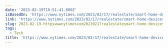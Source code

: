 ```yaml
---
date: '2023-02-19T16:51:41.000Z'
isBasedOn: 'https://www.nytimes.com/2023/02/17/realestate/smart-home-devices.html'
link: 'https://www.nytimes.com/2023/02/17/realestate/smart-home-devices.html'
slug: 2023-02-19-httpswwwnytimescom20230217realestatesmart-home-deviceshtml
tags:
  - Tech
title: 'https://www.nytimes.com/2023/02/17/realestate/smart-home-devices.html'
---
```


